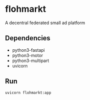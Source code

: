 # flohmarkt

A decentral federated small ad platform

## Dependencies

- python3-fastapi
- python3-motor
- python3-multipart
- uvicorn

## Run

`uvicorn flohmarkt:app`
